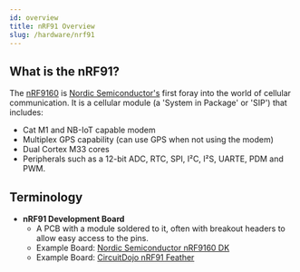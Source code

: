 ```yaml
---
id: overview
title: nRF91 Overview
slug: /hardware/nrf91
---
```


## What is the nRF91?

The [nRF9160](https://www.nordicsemi.com/Products/nRF9160) is [Nordic Semiconductor's](https://www.nordicsemi.com/) first foray into the world of cellular communication. It is a cellular module (a 'System in Package' or 'SIP') that includes:
* Cat M1 and NB-IoT capable modem
* Multiplex GPS capability (can use GPS when not using the modem)
* Dual Cortex M33 cores
* Peripherals such as a 12-bit ADC, RTC, SPI, I²C, I²S, UARTE, PDM and PWM.

## Terminology

* **nRF91 Development Board**
  * A PCB with a module soldered to it, often with breakout headers to allow easy access to the pins.
  * Example Board: [Nordic Semiconductor nRF9160 DK](https://www.nordicsemi.com/Products/Development-hardware/nRF9160-DK/GetStarted)
  * Example Board: [CircuitDojo nRF91 Feather](https://www.jaredwolff.com/store/nrf9160-feather/)
